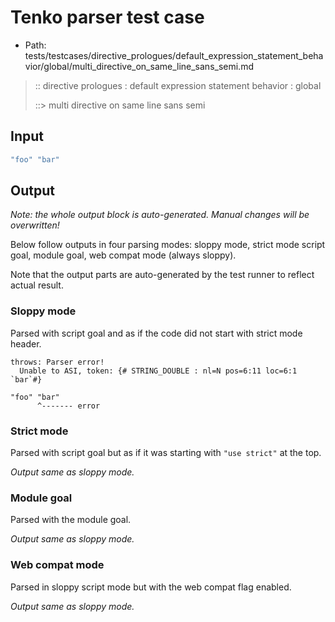 # Tenko parser test case

- Path: tests/testcases/directive_prologues/default_expression_statement_behavior/global/multi_directive_on_same_line_sans_semi.md

> :: directive prologues : default expression statement behavior : global
>
> ::> multi directive on same line sans semi

## Input

`````js
"foo" "bar"
`````

## Output

_Note: the whole output block is auto-generated. Manual changes will be overwritten!_

Below follow outputs in four parsing modes: sloppy mode, strict mode script goal, module goal, web compat mode (always sloppy).

Note that the output parts are auto-generated by the test runner to reflect actual result.

### Sloppy mode

Parsed with script goal and as if the code did not start with strict mode header.

`````
throws: Parser error!
  Unable to ASI, token: {# STRING_DOUBLE : nl=N pos=6:11 loc=6:1 `bar`#}

"foo" "bar"
      ^------- error
`````

### Strict mode

Parsed with script goal but as if it was starting with `"use strict"` at the top.

_Output same as sloppy mode._

### Module goal

Parsed with the module goal.

_Output same as sloppy mode._

### Web compat mode

Parsed in sloppy script mode but with the web compat flag enabled.

_Output same as sloppy mode._
